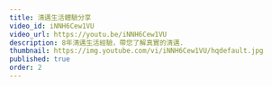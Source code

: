 ```yaml
---
title: 清邁生活體驗分享
video_id: iNNH6Cew1VU
video_url: https://youtu.be/iNNH6Cew1VU
description: 8年清邁生活經驗，帶您了解真實的清邁.
thumbnail: https://img.youtube.com/vi/iNNH6Cew1VU/hqdefault.jpg
published: true
order: 2
---
```


